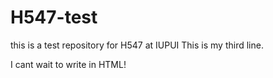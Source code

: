 # H547-test
this is a test repository for H547 at IUPUI
This is my third line. 

I cant wait to write in HTML!
